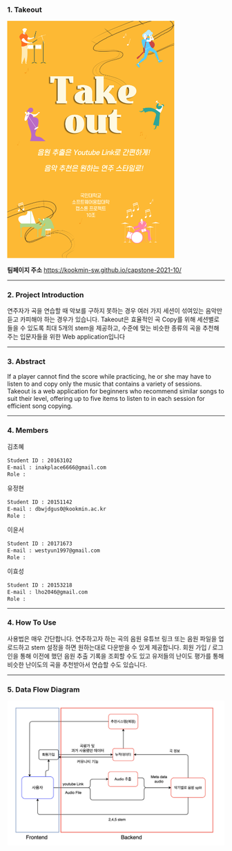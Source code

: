 ### 1. Takeout

<img width="387" alt="bener" src="https://github.com/kookmin-sw/capstone-2021-10/blob/master/src/templates/poster.jpeg?raw=true">

**팀페이지 주소** https://kookmin-sw.github.io/capstone-2021-10/


---


### 2. Project Introduction

연주자가 곡을 연습할 때 악보를 구하지 못하는 경우 여러 가지 세션이 섞여있는 음악만 듣고 카피해야 하는 경우가 있습니다. Takeout은 효율적인 곡 Copy를 위해 세션별로 들을 수 있도록 최대 5개의 stem을 제공하고, 수준에 맞는 비슷한 종류의 곡을 추천해 주는 입문자들을 위한 Web application입니다


---


### 3. Abstract

If a player cannot find the score while practicing, he or she may have to listen to and copy only the music that contains a variety of sessions. Takeout is a web application for beginners who recommend similar songs to suit their level, offering up to five items to listen to in each session for efficient song copying.


---


### 4. Members

김초혜
```
Student ID : 20163102
E-mail : inakplace6666@gmail.com
Role :
```

유정현
```
Student ID : 20151142
E-mail : dbwjdgus0@kookmin.ac.kr
Role :
```

이윤서
```
Student ID : 20171673
E-mail : westyun1997@gmail.com
Role :
```

이효성
```
Student ID : 20153218
E-mail : lho2046@gmail.com
Role :
```

---


### 4. How To Use

사용법은 매우 간단합니다. 연주하고자 하는 곡의 음원 유튜브 링크 또는 음원 파일을 업로드하고 stem 설정을 하면 원하는대로 다운받을 수 있게 제공합니다. 회원 가입 / 로그인을 통해 이전에 했던 음원 추출 기록을 조회할 수도 있고 유저들의 난이도 평가를 통해 비슷한 난이도의 곡을 추천받아서 연습할 수도 있습니다.


---


### 5. Data Flow Diagram
<p><img src="https://raw.githubusercontent.com/kookmin-sw/capstone-2021-10/master/UIUX/Data%20flow%20diagram.png" width="800" /></p>
